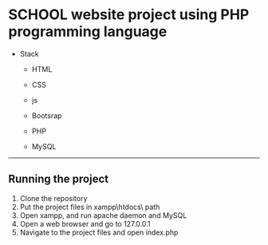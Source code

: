 # SCHOOL website project using PHP programming language

- Stack
    - HTML
    - CSS
    - js
    - Bootsrap

    - PHP
    - MySQL

---

## Running the project
1. Clone the repository
2. Put the project files in xampp\htdocs\ path
3. Open xampp, and run apache daemon and MySQL
4. Open a web browser and go to 127.0.0.1
5. Navigate to the project files and open index.php

